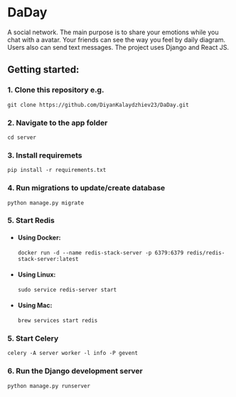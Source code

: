 <h1>DaDay</h1> 
<p>A social network. Тhе main purpose is to share your emotions while you chat with a avatar. Your friends can see the way you feel by daily diagram. 
Users also can send text messages. The project uses Django and React JS.</p>

<h2>Getting started:</h2>

<h3>1. Clone this repository e.g.</h3>

    git clone https://github.com/DiyanKalaydzhiev23/DaDay.git
    
<h3>2. Navigate to the app folder</h3>
    
    cd server

<h3>3. Install requiremets</h3>

    pip install -r requirements.txt
    
<h3>4. Run migrations to update/create database</h3>

    python manage.py migrate
    
<h3>5. Start Redis</h3>

 - <h4>Using Docker:</h4>
  
       docker run -d --name redis-stack-server -p 6379:6379 redis/redis-stack-server:latest
    
 - <h4>Using Linux:</h4>
    
       sudo service redis-server start
    
 - <h4>Using Mac:</h4>
    
       brew services start redis
       
<h3>5. Start Celery</h3>

    celery -A server worker -l info -P gevent 

<h3>6. Run the Django development server</h3>

    python manage.py runserver
